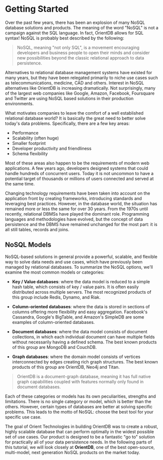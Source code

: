 
<!-- proofread 2015-11-26 SAM -->

# Getting Started

Over the past few years, there has been an explosion of many NoSQL database solutions and products. The meaning of the word "NoSQL" is not a campaign against the SQL language. In fact, OrientDB allows for SQL syntax! NoSQL is probably best described by the following:

>NoSQL, meaning "not only SQL", is a movement encouraging developers and business people to open their minds and consider new possibilities beyond the classic relational approach to data persistence.

Alternatives to relational database management systems have existed for many years, but they have been relegated primarily to niche use cases such as telecommunications, medicine, CAD and others. Interest in NoSQL alternatives like OrientDB is increasing dramatically. Not surprisingly, many of the largest web companies like Google, Amazon, Facebook, Foursquare and Twitter are using NoSQL based solutions in their production environments.

What motivates companies to leave the comfort of a well established relational database world? It is basically the great need to better solve today's data problems. Specifically, there are a few key areas:

- Performance
- Scalability (often huge)
- Smaller footprint
- Developer productivity and friendliness
- Schema flexibility

Most of these areas also happen to be the requirements of modern web applications. A few years ago, developers designed systems that could handle hundreds of concurrent users. Today it is not uncommon to have a potential target of thousands or millions of users connected and served at the same time.

Changing technology requirements have been taken into account on the application front by creating frameworks, introducing standards and leveraging best practices. However, in the database world, the situation has remained more or less the same for over 30 years. From the 1970s until recently, relational DBMSs have played the dominant role. Programming languages and methodologies have evolved, but the concept of data persistence and the DBMS have remained unchanged for the most part: it is all still tables, records and joins.

## NoSQL Models

NoSQL-based solutions in general provide a powerful, scalable, and flexible way to solve data needs and use cases, which have previously been managed by relational databases. To summarize the NoSQL options, we'll examine the most common models or categories:

- **Key / Value databases**: where the data model is reduced to a simple hash table, which consists of key / value pairs. It is often easily distributed across multiple servers. The most recognized products of this group include Redis, Dynamo, and Riak.

- **Column-oriented databases**: where the data is stored in sections of columns offering more flexibility and easy aggregation. Facebook's Cassandra, Google's BigTable, and Amazon's SimpleDB are some examples of column-oriented databases.

- **Document databases**: where the data model consists of document collections, in which each individual document can have multiple fields without necessarily having a defined schema. The best known products of this group are MongoDB and CouchDB.

- **Graph databases**: where the domain model consists of vertices interconnected by edges creating rich graph structures. The best known products of this group are OrientDB, Neo4j and Titan.

>OrientDB is a document-graph database, meaning it has full native graph capabilities coupled with features normally only found in document databases.

Each of these categories or models has its own peculiarities, strengths and limitations. There is no single category or model, which is better than the others. However, certain types of databases are better at solving specific problems. This leads to the motto of NoSQL: choose the best tool for your specific use case.

The goal of Orient Technologies in building OrientDB was to create a robust, highly scalable  database that can perform optimally in the widest possible set of use cases. Our product is designed to be a fantastic "go to" solution for practically all of your data persistence needs. In the following parts of this tutorial, we will look closely at **OrientDB**, one of the best open-source, multi-model, next generation NoSQL products on the market today.

